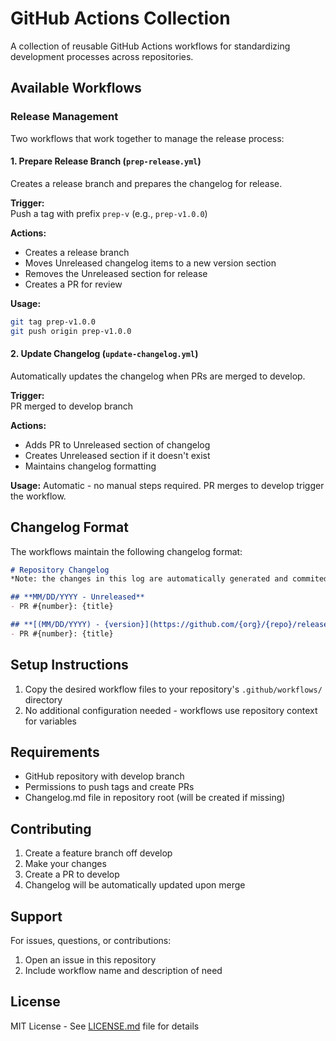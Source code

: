 # GitHub Actions Collection

A collection of reusable GitHub Actions workflows for standardizing development processes across repositories.

## Available Workflows

### Release Management

Two workflows that work together to manage the release process:

#### 1. Prepare Release Branch (`prep-release.yml`)

Creates a release branch and prepares the changelog for release.

**Trigger:**  
Push a tag with prefix `prep-v` (e.g., `prep-v1.0.0`)

**Actions:**

- Creates a release branch
- Moves Unreleased changelog items to a new version section
- Removes the Unreleased section for release
- Creates a PR for review

**Usage:**

```bash
git tag prep-v1.0.0
git push origin prep-v1.0.0
```

#### 2. Update Changelog (`update-changelog.yml`)

Automatically updates the changelog when PRs are merged to develop.

**Trigger:**  
PR merged to develop branch

**Actions:**

- Adds PR to Unreleased section of changelog
- Creates Unreleased section if it doesn't exist
- Maintains changelog formatting

**Usage:**
Automatic - no manual steps required. PR merges to develop trigger the workflow.

## Changelog Format

The workflows maintain the following changelog format:

```markdown
# Repository Changelog
*Note: the changes in this log are automatically generated and commited via github actions, modify only if you know what you are doing!*

## **MM/DD/YYYY - Unreleased**
- PR #{number}: {title}

## **[(MM/DD/YYYY) - {version}](https://github.com/{org}/{repo}/releases/tag/{version})**
- PR #{number}: {title}
```

## Setup Instructions

1. Copy the desired workflow files to your repository's `.github/workflows/` directory
2. No additional configuration needed - workflows use repository context for variables

## Requirements

- GitHub repository with develop branch
- Permissions to push tags and create PRs
- Changelog.md file in repository root (will be created if missing)

## Contributing

1. Create a feature branch off develop
2. Make your changes
3. Create a PR to develop
4. Changelog will be automatically updated upon merge

## Support

For issues, questions, or contributions:

1. Open an issue in this repository
2. Include workflow name and description of need

## License

MIT License - See [LICENSE.md](https://github.com/deepworks-net/github.actions/blob/main/LICENSE.md) file for details
